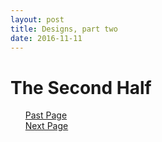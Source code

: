 ```yaml
---
layout: post
title: Designs, part two
date: 2016-11-11
---
```

# The Second Half
<ul class="button">
  <div class="button0"><a href="//trebor2.github.io/early-designs.html">Past Page</a></div>
  <div class="button0"><a href="//trebor2.github.io/discussion.html">Next Page</a></div>
</ul>
